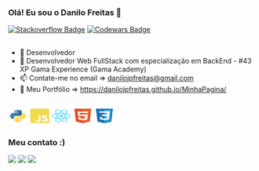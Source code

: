 ### Olá! Eu sou o Danilo Freitas 👋

[![Stackoverflow Badge](https://img.shields.io/badge/-Stackoverflow-4CA143?style=flat-square&logo=Stackoverflow&logoColor=white&link=https://stackoverflow.com/users/19333888/danilo-freitas)](https://stackoverflow.com/users/19333888/danilo-freitas)
[![Codewars Badge](https://www.codewars.com/users/danilojpfreitas/badges/micro)](https://www.codewars.com/users/danilojpfreitas/badges/micro)

##

- 🔭 Desenvolvedor
- 🌱 Desenvolvedor Web FullStack com especialização em BackEnd - #43 XP Gama Experience (Gama Academy)
- 📫 Contate-me no email => danilojpfreitas@gmail.com
- :page_facing_up: Meu Portfólio => https://danilojpfreitas.github.io/MinhaPagina/

<!-- <div style="display: inline_block"  align="center">
  <a href="https://github.com/danilojpfreitas">
  <img height="180em" src="https://github-readme-stats.vercel.app/api?username=danilojpfreitas&show_icons=true&theme=dark&include_all_commits=true&count_private=true"/>
  <img height="180em" src="https://github-readme-stats.vercel.app/api/top-langs/?username=danilojpfreitas&layout=compact&langs_count=7&theme=dark"/>
</div>  -->
<div style="display: inline_block"><br>
   <img align="center" alt="Danilo-Python" height="30" width="40" src="https://raw.githubusercontent.com/devicons/devicon/master/icons/python/python-original.svg">
  <img align="center" alt="Danilo-Js" height="30" width="40" src="https://raw.githubusercontent.com/devicons/devicon/master/icons/javascript/javascript-plain.svg">
  <img align="center" alt="Danilo-React" height="30" width="40" src="https://raw.githubusercontent.com/devicons/devicon/master/icons/react/react-original.svg">
  <img align="center" alt="Danilo-HTML" height="30" width="40" src="https://raw.githubusercontent.com/devicons/devicon/master/icons/html5/html5-original.svg">
  <img align="center" alt="Rafa-Danilo" height="30" width="40" src="https://raw.githubusercontent.com/devicons/devicon/master/icons/css3/css3-original.svg">
</div>
  
  ##
  
  ### Meu contato :)
  
  <div> 
  <a align="center" href="https://www.linkedin.com/in/danilo-freitas-dev/" target="_blank"><img src="https://img.shields.io/badge/-LinkedIn-%230077B5?style=for-the-badge&logo=linkedin&logoColor=white" target="_blank"></a> 
  <a align="center" href = "mailto:danilojpfreitas@gmail.com"><img src="https://img.shields.io/badge/-Gmail-%23333?style=for-the-badge&logo=gmail&logoColor=white" target="_blank"></a>
  <a align="center" href="https://instagram.com/danilojpfreitas" target="_blank"><img src="https://img.shields.io/badge/-Instagram-%23E4405F?style=for-the-badge&logo=instagram&logoColor=white" target="_blank"></a>
  <div/>
  
